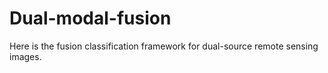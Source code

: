 # Dual-modal-fusion

Here is the fusion classification framework for dual-source remote sensing images.
